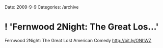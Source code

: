 Date: 2009-9-9
Categories: /archive

# ! 'Fernwood 2Night: The Great Los...'

Fernwood 2Night: The Great Lost American Comedy <a href="http://bit.ly/ONhWZ" rel="nofollow">http://bit.ly/ONhWZ</a>

